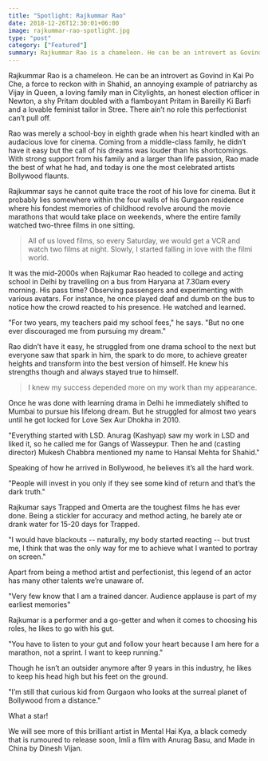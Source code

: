 ```yaml
---
title: "Spotlight: Rajkummar Rao"
date: 2018-12-26T12:30:01+06:00
image: rajkummar-rao-spotlight.jpg
type: "post"
category: ["Featured"]
summary: Rajkummar Rao is a chameleon. He can be an introvert as Govind in Kai Po Che and a flamboyant Pritam in Bareilly Ki Barfi. There ain’t no role this perfectionist can’t pull off.
---
```


Rajkummar Rao is a chameleon. He can be an introvert as Govind in Kai Po Che, a force to reckon with in Shahid, an annoying example of patriarchy as Vijay in Queen, a loving family man in Citylights, an honest election officer in Newton, a shy Pritam doubled with a flamboyant Pritam in Bareilly Ki Barfi and a lovable feminist tailor in Stree. There ain’t no role this perfectionist can’t pull off.

Rao was merely a school-boy in eighth grade when his heart kindled with an audacious love for cinema. Coming from a middle-class family, he didn’t have it easy but the call of his dreams was louder than his shortcomings. With strong support from his family and a larger than life passion, Rao made the best of what he had, and today is one the most celebrated artists Bollywood flaunts.

Rajkummar says he cannot quite trace the root of his love for cinema. But it probably lies somewhere within the four walls of his Gurgaon residence where his fondest memories of childhood revolve around the movie marathons that would take place on weekends, where the entire family watched two-three films in one sitting.

>All of us loved films, so every Saturday, we would get a VCR and watch two films at night. Slowly, I started falling in love with the filmi world.

It was the mid-2000s when Rajkumar Rao headed to college and acting school in Delhi by travelling on a bus from Haryana at 7.30am every morning. His pass time? Observing passengers and experimenting with various avatars. For instance, he once played deaf and dumb on the bus to notice how the crowd reacted to his presence. He watched and learned.

"For two years, my teachers paid my school fees," he says. "But no one ever discouraged me from pursuing my dream."

Rao didn’t have it easy, he struggled from one drama school to the next but everyone saw that spark in him, the spark to do more, to achieve greater heights and transform into the best version of himself. He knew his strengths though and always stayed true to himself.

>I knew my success depended more on my work than my appearance.

Once he was done with learning drama in Delhi he immediately shifted to Mumbai to pursue his lifelong dream. But he struggled for almost two years until he got locked for Love Sex Aur Dhokha in 2010.

"Everything started with LSD. Anurag (Kashyap) saw my work in LSD and liked it, so he called me for Gangs of Wasseypur. Then he and (casting director) Mukesh Chabbra mentioned my name to Hansal Mehta for Shahid."

Speaking of how he arrived in Bollywood, he believes it’s all the hard work.

"People will invest in you only if they see some kind of return and that’s the dark truth."

Rajkumar says Trapped and Omerta are the toughest films he has ever done. Being a stickler for accuracy and method acting, he barely ate or drank water for 15-20 days for Trapped.

"I would have blackouts -- naturally, my body started reacting -- but trust me, I think that was the only way for me to achieve what I wanted to portray on screen."

Apart from being a method artist and perfectionist, this legend of an actor has many other talents we’re unaware of.

"Very few know that I am a trained dancer. Audience applause is part of my earliest memories"

Rajkumar is a performer and a go-getter and when it comes to choosing his roles, he likes to go with his gut.

"You have to listen to your gut and follow your heart because I am here for a marathon, not a sprint. I want to keep running."

Though he isn’t an outsider anymore after 9 years in this industry, he likes to keep his head high but his feet on the ground.

"I’m still that curious kid from Gurgaon who looks at the surreal planet of Bollywood from a distance."

What a star!

We will see more of this brilliant artist in Mental Hai Kya, a black comedy that is rumoured to release soon, Imli a film with Anurag Basu, and Made in China by Dinesh Vijan.
